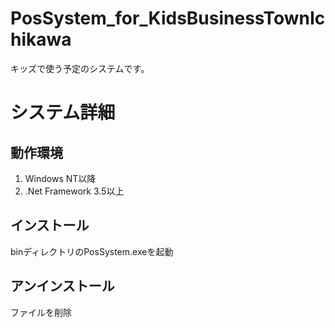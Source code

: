 PosSystem_for_KidsBusinessTownIchikawa
======================================

キッズで使う予定のシステムです。

システム詳細
==========
## 動作環境
1. Windows NT以降
2. .Net Framework 3.5以上
  
## インストール
 binディレクトリのPosSystem.exeを起動  
  
## アンインストール
 ファイルを削除
